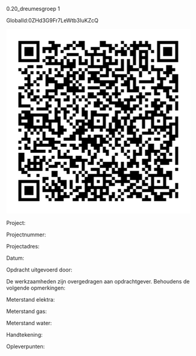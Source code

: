 0.20_dreumesgroep 1

GlobalId:0ZHd3G9Fr7LeWtb3IuKZcQ

![picture](https://github.com/C-Claus/Data-Files/blob/master/QR_codes/KDV/0.20_dreumesgroep%201.png)

Project:

Projectnummer:

Projectadres:

Datum:

Opdracht uitgevoerd door:

De werkzaamheden zijn overgedragen aan opdrachtgever. Behoudens de volgende opmerkingen:

Meterstand elektra:

Meterstand gas:

Meterstand water:

Handtekening:

Opleverpunten:
